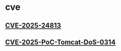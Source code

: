 # cve
## [CVE-2025-24813](https://github.com/gregk4sec/CVE-2025-24813)
## [CVE-2025-PoC-Tomcat-DoS-0314](https://github.com/gregk4sec/CVE-2025-PoC-Tomcat-DoS-0314)
